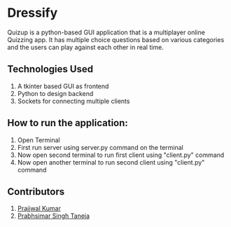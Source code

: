 # Dressify
Quizup is a python-based GUI application that is a multiplayer online Quizzing app. It has multiple choice questions based on various categories and the users can play against each other in real time.

## Technologies Used
1.  A tkinter based GUI as frontend
2.  Python to design backend
3.  Sockets for connecting multiple clients


##  How to run the application:
1. Open Terminal
2. First run server using server.py command on the terminal
3. Now open second terminal to run first client using "client.py" command
4. Now open another terminal to run second client using "client.py" command

## Contributors 
1. [Prajjwal Kumar](https://github.com/Prajjwalkr1999)
2. [Prabhsimar Singh Taneja](https://github.com/prabhsimar100)

